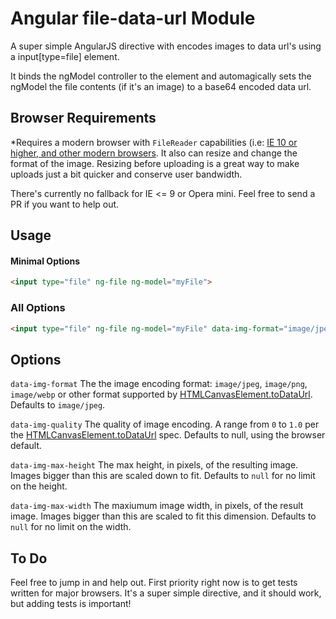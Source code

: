 # Angular file-data-url Module

A super simple AngularJS directive with encodes images to data url's using a input[type=file] element.

It binds the ngModel controller to the element and automagically sets the ngModel the file contents (if it's an image) to a base64 encoded data url.


## Browser Requirements

*Requires a modern browser with `FileReader` capabilities (i.e: [IE 10 or higher, and other modern browsers](http://caniuse.com/#feat=filereader). It also can resize and change the format of the image. Resizing before uploading is a great way to make uploads just a bit quicker and conserve user bandwidth.

There's currently no fallback for IE <= 9 or Opera mini. Feel free to send a PR if you want to help out.

## Usage

#### Minimal Options

```html
<input type="file" ng-file ng-model="myFile">
```

### All Options

```html
<input type="file" ng-file ng-model="myFile" data-img-format="image/jpeg" data-img-quality="1.0" data-img-max-width="100" data-img-max-height="100">
```
    
## Options

`data-img-format` The the image encoding format: `image/jpeg`, `image/png`, `image/webp` or other format supported by [HTMLCanvasElement.toDataUrl](https://developer.mozilla.org/en/docs/Web/API/HTMLCanvasElement). Defaults to `image/jpeg`.

`data-img-quality` The quality of image encoding. A range from `0` to `1.0` per the [HTMLCanvasElement.toDataUrl](https://developer.mozilla.org/en/docs/Web/API/HTMLCanvasElement) spec. Defaults to null, using the browser default.

`data-img-max-height` The max height, in pixels, of the resulting image. Images bigger than this are scaled down to fit. Defaults to `null` for no limit on the height.

`data-img-max-width` The maxiumum image width, in pixels, of the result image. Images bigger than this are scaled to fit this dimension. Defaults to `null` for no limit on the width.

## To Do

Feel free to jump in and help out. First priority right now is to get tests written for major browsers.
It's a super simple directive, and it should work, but adding tests is important!